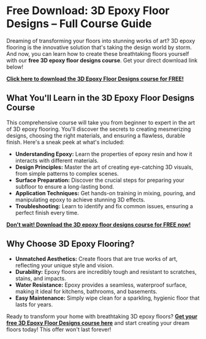 # Free Download: 3D Epoxy Floor Designs – Full Course Guide

Dreaming of transforming your floors into stunning works of art? 3D epoxy flooring is the innovative solution that's taking the design world by storm. And now, you can learn how to create these breathtaking floors yourself with our **free 3D epoxy floor designs course**. Get your direct download link below!

[**Click here to download the 3D Epoxy Floor Designs course for FREE!**](https://udemywork.com/3d-epoxy-floor-designs)

## What You'll Learn in the 3D Epoxy Floor Designs Course

This comprehensive course will take you from beginner to expert in the art of 3D epoxy flooring. You'll discover the secrets to creating mesmerizing designs, choosing the right materials, and ensuring a flawless, durable finish. Here's a sneak peek at what's included:

*   **Understanding Epoxy:** Learn the properties of epoxy resin and how it interacts with different materials.
*   **Design Principles:** Master the art of creating eye-catching 3D visuals, from simple patterns to complex scenes.
*   **Surface Preparation:** Discover the crucial steps for preparing your subfloor to ensure a long-lasting bond.
*   **Application Techniques:** Get hands-on training in mixing, pouring, and manipulating epoxy to achieve stunning 3D effects.
*   **Troubleshooting:** Learn to identify and fix common issues, ensuring a perfect finish every time.

[**Don't wait! Download the 3D epoxy floor designs course for FREE now!**](https://udemywork.com/3d-epoxy-floor-designs)

## Why Choose 3D Epoxy Flooring?

*   **Unmatched Aesthetics:** Create floors that are true works of art, reflecting your unique style and vision.
*   **Durability:** Epoxy floors are incredibly tough and resistant to scratches, stains, and impacts.
*   **Water Resistance:** Epoxy provides a seamless, waterproof surface, making it ideal for kitchens, bathrooms, and basements.
*   **Easy Maintenance:** Simply wipe clean for a sparkling, hygienic floor that lasts for years.

Ready to transform your home with breathtaking 3D epoxy floors? **[Get your free 3D Epoxy Floor Designs course here](https://udemywork.com/3d-epoxy-floor-designs)** and start creating your dream floors today! This offer won't last forever!
